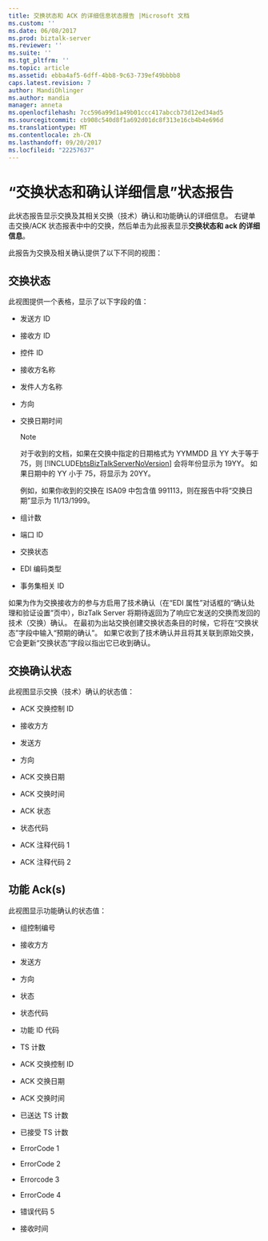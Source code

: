 ```yaml
---
title: 交换状态和 ACK 的详细信息状态报告 |Microsoft 文档
ms.custom: ''
ms.date: 06/08/2017
ms.prod: biztalk-server
ms.reviewer: ''
ms.suite: ''
ms.tgt_pltfrm: ''
ms.topic: article
ms.assetid: ebba4af5-6dff-4bb8-9c63-739ef49bbbb8
caps.latest.revision: 7
author: MandiOhlinger
ms.author: mandia
manager: anneta
ms.openlocfilehash: 7cc596a99d1a49b01ccc417abccb73d12ed34ad5
ms.sourcegitcommit: cb908c540d8f1a692d01dc8f313e16cb4b4e696d
ms.translationtype: MT
ms.contentlocale: zh-CN
ms.lasthandoff: 09/20/2017
ms.locfileid: "22257637"
---
```

# <a name="interchange-status-and-ack-details-status-report"></a>“交换状态和确认详细信息”状态报告
此状态报告显示交换及其相关交换（技术）确认和功能确认的详细信息。 右键单击交换/ACK 状态报表中中的交换，然后单击为此报表显示**交换状态和 ack 的详细信息**。  
  
 此报告为交换及相关确认提供了以下不同的视图：  
  
## <a name="interchange-status"></a>交换状态  
 此视图提供一个表格，显示了以下字段的值：  
  
-   发送方 ID  
  
-   接收方 ID  
  
-   控件 ID  
  
-   接收方名称  
  
-   发件人方名称  
  
-   方向  
  
-   交换日期时间  
  
    > [!NOTE]
    >  对于收到的文档，如果在交换中指定的日期格式为 YYMMDD 且 YY 大于等于 75，则 [!INCLUDE[btsBizTalkServerNoVersion](../includes/btsbiztalkservernoversion-md.md)] 会将年份显示为 19YY。 如果日期中的 YY 小于 75，将显示为 20YY。  
    >   
    >  例如，如果你收到的交换在 ISA09 中包含值 991113，则在报告中将“交换日期”显示为 11/13/1999。  
  
-   组计数  
  
-   端口 ID  
  
-   交换状态  
  
-   EDI 编码类型  
  
-   事务集相关 ID  
  
 如果为作为交换接收方的参与方启用了技术确认（在“EDI 属性”对话框的“确认处理和验证设置”页中），BizTalk Server 将期待返回为了响应它发送的交换而发回的技术（交换）确认。 在最初为出站交换创建交换状态条目的时候，它将在“交换状态”字段中输入“预期的确认”。 如果它收到了技术确认并且将其关联到原始交换，它会更新“交换状态”字段以指出它已收到确认。  
  
## <a name="interchange-ack-status"></a>交换确认状态  
 此视图显示交换（技术）确认的状态值：  
  
-   ACK 交换控制 ID  
  
-   接收方方  
  
-   发送方  
  
-   方向  
  
-   ACK 交换日期  
  
-   ACK 交换时间  
  
-   ACK 状态  
  
-   状态代码  
  
-   ACK 注释代码 1  
  
-   ACK 注释代码 2  
  
## <a name="functional-acks"></a>功能 Ack(s)  
 此视图显示功能确认的状态值：  
  
-   组控制编号  
  
-   接收方方  
  
-   发送方  
  
-   方向  
  
-   状态  
  
-   状态代码  
  
-   功能 ID 代码  
  
-   TS 计数  
  
-   ACK 交换控制 ID  
  
-   ACK 交换日期  
  
-   ACK 交换时间  
  
-   已送达 TS 计数  
  
-   已接受 TS 计数  
  
-   ErrorCode 1  
  
-   ErrorCode 2  
  
-   Errorcode 3  
  
-   ErrorCode 4  
  
-   错误代码 5  
  
-   接收时间